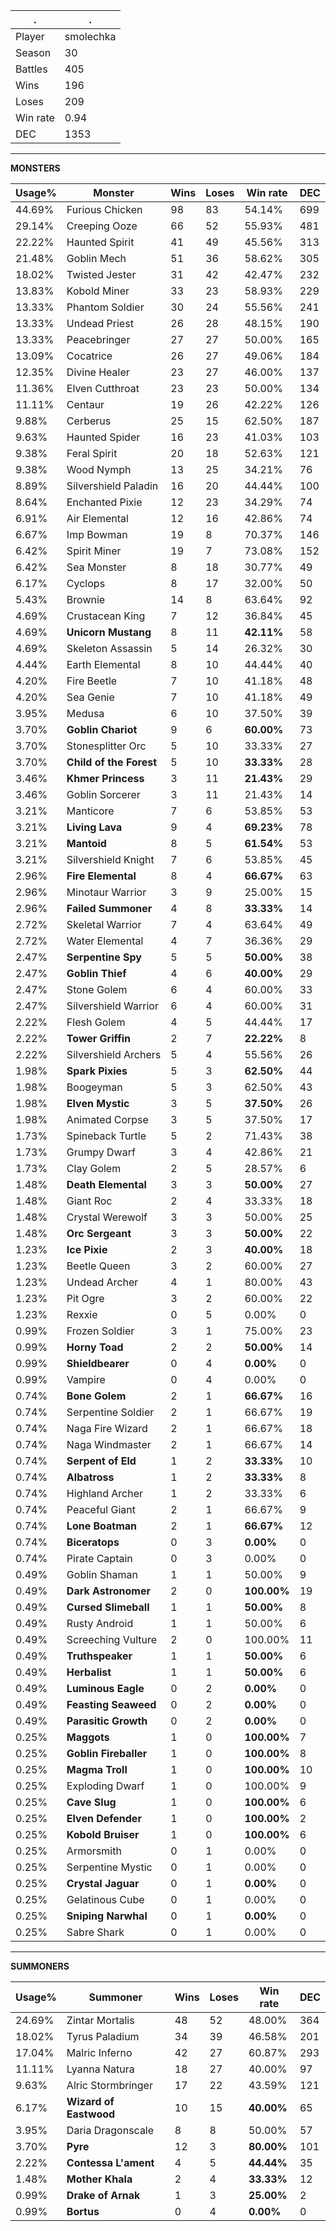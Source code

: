 .|.
|-|-
Player|smolechka
Season|30
Battles|405
Wins|196
Loses|209
Win rate|0.94
DEC|1353

---
**MONSTERS**

Usage%|Monster|Wins|Loses|Win rate|DEC|
-|-|-|-|-|-|
44.69%|Furious Chicken|98|83|54.14%|699|
29.14%|Creeping Ooze|66|52|55.93%|481|
22.22%|Haunted Spirit|41|49|45.56%|313|
21.48%|Goblin Mech|51|36|58.62%|305|
18.02%|Twisted Jester|31|42|42.47%|232|
13.83%|Kobold Miner|33|23|58.93%|229|
13.33%|Phantom Soldier|30|24|55.56%|241|
13.33%|Undead Priest|26|28|48.15%|190|
13.33%|Peacebringer|27|27|50.00%|165|
13.09%|Cocatrice|26|27|49.06%|184|
12.35%|Divine Healer|23|27|46.00%|137|
11.36%|Elven Cutthroat|23|23|50.00%|134|
11.11%|Centaur|19|26|42.22%|126|
9.88%|Cerberus|25|15|62.50%|187|
9.63%|Haunted Spider|16|23|41.03%|103|
9.38%|Feral Spirit|20|18|52.63%|121|
9.38%|Wood Nymph|13|25|34.21%|76|
8.89%|Silvershield Paladin|16|20|44.44%|100|
8.64%|Enchanted Pixie|12|23|34.29%|74|
6.91%|Air Elemental|12|16|42.86%|74|
6.67%|Imp Bowman|19|8|70.37%|146|
6.42%|Spirit Miner|19|7|73.08%|152|
6.42%|Sea Monster|8|18|30.77%|49|
6.17%|Cyclops|8|17|32.00%|50|
5.43%|Brownie|14|8|63.64%|92|
4.69%|Crustacean King|7|12|36.84%|45|
4.69%|**Unicorn Mustang**|8|11|**42.11%**|58|
4.69%|Skeleton Assassin|5|14|26.32%|30|
4.44%|Earth Elemental|8|10|44.44%|40|
4.20%|Fire Beetle|7|10|41.18%|48|
4.20%|Sea Genie|7|10|41.18%|49|
3.95%|Medusa|6|10|37.50%|39|
3.70%|**Goblin Chariot**|9|6|**60.00%**|73|
3.70%|Stonesplitter Orc|5|10|33.33%|27|
3.70%|**Child of the Forest**|5|10|**33.33%**|28|
3.46%|**Khmer Princess**|3|11|**21.43%**|29|
3.46%|Goblin Sorcerer|3|11|21.43%|14|
3.21%|Manticore|7|6|53.85%|53|
3.21%|**Living Lava**|9|4|**69.23%**|78|
3.21%|**Mantoid**|8|5|**61.54%**|53|
3.21%|Silvershield Knight|7|6|53.85%|45|
2.96%|**Fire Elemental**|8|4|**66.67%**|63|
2.96%|Minotaur Warrior|3|9|25.00%|15|
2.96%|**Failed Summoner**|4|8|**33.33%**|14|
2.72%|Skeletal Warrior|7|4|63.64%|49|
2.72%|Water Elemental|4|7|36.36%|29|
2.47%|**Serpentine Spy**|5|5|**50.00%**|38|
2.47%|**Goblin Thief**|4|6|**40.00%**|29|
2.47%|Stone Golem|6|4|60.00%|33|
2.47%|Silvershield Warrior|6|4|60.00%|31|
2.22%|Flesh Golem|4|5|44.44%|17|
2.22%|**Tower Griffin**|2|7|**22.22%**|8|
2.22%|Silvershield Archers|5|4|55.56%|26|
1.98%|**Spark Pixies**|5|3|**62.50%**|44|
1.98%|Boogeyman|5|3|62.50%|43|
1.98%|**Elven Mystic**|3|5|**37.50%**|26|
1.98%|Animated Corpse|3|5|37.50%|17|
1.73%|Spineback Turtle|5|2|71.43%|38|
1.73%|Grumpy Dwarf|3|4|42.86%|21|
1.73%|Clay Golem|2|5|28.57%|6|
1.48%|**Death Elemental**|3|3|**50.00%**|27|
1.48%|Giant Roc|2|4|33.33%|18|
1.48%|Crystal Werewolf|3|3|50.00%|25|
1.48%|**Orc Sergeant**|3|3|**50.00%**|22|
1.23%|**Ice Pixie**|2|3|**40.00%**|18|
1.23%|Beetle Queen|3|2|60.00%|27|
1.23%|Undead Archer|4|1|80.00%|43|
1.23%|Pit Ogre|3|2|60.00%|22|
1.23%|Rexxie|0|5|0.00%|0|
0.99%|Frozen Soldier|3|1|75.00%|23|
0.99%|**Horny Toad**|2|2|**50.00%**|14|
0.99%|**Shieldbearer**|0|4|**0.00%**|0|
0.99%|Vampire|0|4|0.00%|0|
0.74%|**Bone Golem**|2|1|**66.67%**|16|
0.74%|Serpentine Soldier|2|1|66.67%|19|
0.74%|Naga Fire Wizard|2|1|66.67%|18|
0.74%|Naga Windmaster|2|1|66.67%|14|
0.74%|**Serpent of Eld**|1|2|**33.33%**|10|
0.74%|**Albatross**|1|2|**33.33%**|8|
0.74%|Highland Archer|1|2|33.33%|6|
0.74%|Peaceful Giant|2|1|66.67%|9|
0.74%|**Lone Boatman**|2|1|**66.67%**|12|
0.74%|**Biceratops**|0|3|**0.00%**|0|
0.74%|Pirate Captain|0|3|0.00%|0|
0.49%|Goblin Shaman|1|1|50.00%|9|
0.49%|**Dark Astronomer**|2|0|**100.00%**|19|
0.49%|**Cursed Slimeball**|1|1|**50.00%**|8|
0.49%|Rusty Android|1|1|50.00%|6|
0.49%|Screeching Vulture|2|0|100.00%|11|
0.49%|**Truthspeaker**|1|1|**50.00%**|6|
0.49%|**Herbalist**|1|1|**50.00%**|6|
0.49%|**Luminous Eagle**|0|2|**0.00%**|0|
0.49%|**Feasting Seaweed**|0|2|**0.00%**|0|
0.49%|**Parasitic Growth**|0|2|**0.00%**|0|
0.25%|**Maggots**|1|0|**100.00%**|7|
0.25%|**Goblin Fireballer**|1|0|**100.00%**|8|
0.25%|**Magma Troll**|1|0|**100.00%**|10|
0.25%|Exploding Dwarf|1|0|100.00%|9|
0.25%|**Cave Slug**|1|0|**100.00%**|6|
0.25%|**Elven Defender**|1|0|**100.00%**|2|
0.25%|**Kobold Bruiser**|1|0|**100.00%**|6|
0.25%|Armorsmith|0|1|0.00%|0|
0.25%|Serpentine Mystic|0|1|0.00%|0|
0.25%|**Crystal Jaguar**|0|1|**0.00%**|0|
0.25%|Gelatinous Cube|0|1|0.00%|0|
0.25%|**Sniping Narwhal**|0|1|**0.00%**|0|
0.25%|Sabre Shark|0|1|0.00%|0|

---
**SUMMONERS**

Usage%|Summoner|Wins|Loses|Win rate|DEC|
-|-|-|-|-|-|
24.69%|Zintar Mortalis|48|52|48.00%|364|
18.02%|Tyrus Paladium|34|39|46.58%|201|
17.04%|Malric Inferno|42|27|60.87%|293|
11.11%|Lyanna Natura|18|27|40.00%|97|
9.63%|Alric Stormbringer|17|22|43.59%|121|
6.17%|**Wizard of Eastwood**|10|15|**40.00%**|65|
3.95%|Daria Dragonscale|8|8|50.00%|57|
3.70%|**Pyre**|12|3|**80.00%**|101|
2.22%|**Contessa L'ament**|4|5|**44.44%**|35|
1.48%|**Mother Khala**|2|4|**33.33%**|12|
0.99%|**Drake of Arnak**|1|3|**25.00%**|2|
0.99%|**Bortus**|0|4|**0.00%**|0|

